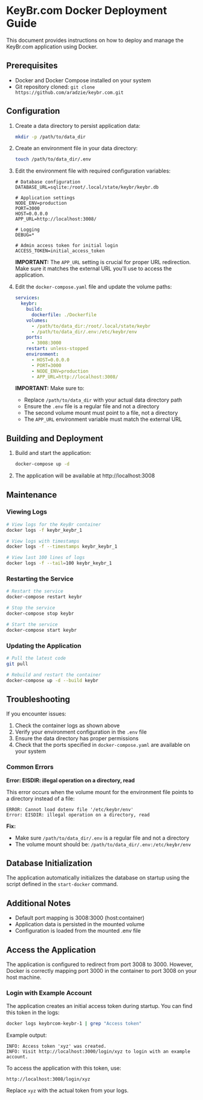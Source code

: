 # KeyBr.com Docker Deployment Guide

This document provides instructions on how to deploy and manage the KeyBr.com application using Docker.

## Prerequisites

- Docker and Docker Compose installed on your system
- Git repository cloned: `git clone https://github.com/aradzie/keybr.com.git`

## Configuration

1. Create a data directory to persist application data:
   ```bash
   mkdir -p /path/to/data_dir
   ```

2. Create an environment file in your data directory:
   ```bash
   touch /path/to/data_dir/.env
   ```

3. Edit the environment file with required configuration variables:
   ```
   # Database configuration
   DATABASE_URL=sqlite:/root/.local/state/keybr/keybr.db
   
   # Application settings
   NODE_ENV=production
   PORT=3000
   HOST=0.0.0.0
   APP_URL=http://localhost:3008/
   
   # Logging
   DEBUG=*
   
   # Admin access token for initial login
   ACCESS_TOKEN=initial_access_token
   ```

   **IMPORTANT:** The `APP_URL` setting is crucial for proper URL redirection. Make sure it matches the external URL you'll use to access the application.

4. Edit the `docker-compose.yaml` file and update the volume paths:
   ```yaml
   services:
     keybr:
       build:
         dockerfile: ./Dockerfile
       volumes:
         - /path/to/data_dir:/root/.local/state/keybr
         - /path/to/data_dir/.env:/etc/keybr/env
       ports:
         - 3008:3000
       restart: unless-stopped
       environment:
         - HOST=0.0.0.0
         - PORT=3000
         - NODE_ENV=production
         - APP_URL=http://localhost:3008/
   ```

   **IMPORTANT:** Make sure to:
   - Replace `/path/to/data_dir` with your actual data directory path
   - Ensure the `.env` file is a regular file and not a directory
   - The second volume mount must point to a file, not a directory
   - The `APP_URL` environment variable must match the external URL

## Building and Deployment

1. Build and start the application:
   ```bash
   docker-compose up -d
   ```

2. The application will be available at http://localhost:3008

## Maintenance

### Viewing Logs

```bash
# View logs for the KeyBr container
docker logs -f keybr_keybr_1

# View logs with timestamps
docker logs -f --timestamps keybr_keybr_1

# View last 100 lines of logs
docker logs -f --tail=100 keybr_keybr_1
```

### Restarting the Service

```bash
# Restart the service
docker-compose restart keybr

# Stop the service
docker-compose stop keybr

# Start the service
docker-compose start keybr
```

### Updating the Application

```bash
# Pull the latest code
git pull

# Rebuild and restart the container
docker-compose up -d --build keybr
```

## Troubleshooting

If you encounter issues:

1. Check the container logs as shown above
2. Verify your environment configuration in the `.env` file
3. Ensure the data directory has proper permissions
4. Check that the ports specified in `docker-compose.yaml` are available on your system

### Common Errors

**Error: EISDIR: illegal operation on a directory, read**

This error occurs when the volume mount for the environment file points to a directory instead of a file:
```
ERROR: Cannot load dotenv file '/etc/keybr/env'
Error: EISDIR: illegal operation on a directory, read
```

**Fix:**
- Make sure `/path/to/data_dir/.env` is a regular file and not a directory
- The volume mount should be: `/path/to/data_dir/.env:/etc/keybr/env`

## Database Initialization

The application automatically initializes the database on startup using the script defined in the `start-docker` command.

## Additional Notes

- Default port mapping is 3008:3000 (host:container)
- Application data is persisted in the mounted volume
- Configuration is loaded from the mounted .env file

## Access the Application

The application is configured to redirect from port 3008 to 3000. However, Docker is correctly mapping port 3000 in the container to port 3008 on your host machine.

### Login with Example Account

The application creates an initial access token during startup. You can find this token in the logs:

```bash
docker logs keybrcom-keybr-1 | grep "Access token"
```

Example output:
```
INFO: Access token 'xyz' was created.
INFO: Visit http://localhost:3000/login/xyz to login with an example account.
```

To access the application with this token, use:
```
http://localhost:3008/login/xyz
```

Replace `xyz` with the actual token from your logs.